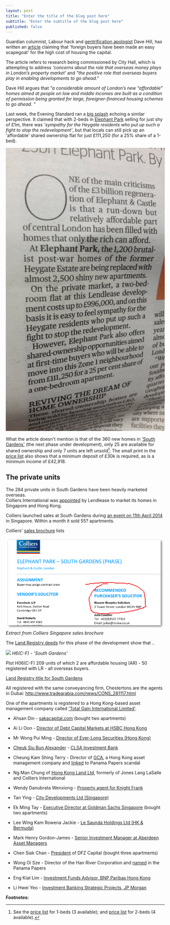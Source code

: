 ```yaml
---
layout: post
title: "Enter the title of the blog post here"
subtitle: "Enter the subtitle of the blog post here"
published: false
---
```

Guardian columnist, Labour hack and [gentrification 
apologist](https://www.theguardian.com/uk-news/davehillblog/2016/oct/24/lets-get-our-gentrification-story-straight) 
Dave Hill, has written an 
[article](https://www.theguardian.com/uk-news/davehillblog/2016/nov/01/london-housing-sadiq-khan-research-brief-recognises-need-for-overseas-investors) 
claiming that 'foreign buyers have been made an easy scapegoat' for the high 
cost of housing the capital.

The article refers to research being commissioned by City Hall, which is 
attempting to address _'concerns about the role that overseas money plays in 
London’s property market'_ and _"the positive role that overseas buyers play in 
enabling developments to go ahead."_
 
Dave Hill argues that _"a considerable amount of London’s new “affordable” 
homes aimed at people on low and middle incomes are built as a condition of 
permission being granted for large, foreigner-financed housing schemes to go 
ahead. "_

Last week, the Evening Standard ran a [big splash](/img/standard26102016.pdf) 
echoing a similar perspective. It claimed that with 2-beds in [Elephant 
Park](http://elephantpark.co.uk) selling for just shy of £1m, there was 
_'sympathy for the Heygate residents who put up such a fight to stop the 
redevelopment'_, but that locals can still pick up an 'affordable' shared 
ownership flat for just £111,250 (for a 25% share of a 1-bed).

![](/img/standard26102016.jpg)

What the article doesn't mention is that of the 360 new homes in ['South 
Gardens'](http://www.elephantpark.co.uk/elephant-park/explore-the-development/south-garden) 
(the next phase under development), only 25 are available for shared ownership 
and only 7 units are left unsold[^1]. The small print in the [price 
list](https://lqpricedin.co.uk/wp-content/uploads/2015/04/Elephant-park-1-bed-October16.pdf) 
also shows that a minimum deposit of £30k is required, as is a minimum income 
of £42,918. 

## The private units
The 284 private units in South Gardens have been heavily marketed overseas.  
Colliers International was 
[appointed](http://www.costar.co.uk/en/assets/news/2013/April/Lend-Lease-picks-Colliers-to-drive-Elephant-overseas-housing-sales/) 
by Lendlease to market its homes in Singapore and Hong Kong. 

Colliers launched sales at South Gardens during [an event on 11th April 
2014](http://www.propertyguru.com.sg/property-management-news/2014/4/37646/elephant-park-sales-in-singapore) 
in Singapore. Within a month it sold 55? apartments.

Colliers' [sales brochure](/img/South-Gardens-Fact-Sheet-CIHK.pdf) lists 

![](/img/purchaserssolicitor.png)
*Extract from Colliers Singapore sales brochure*


The [Land Registry deeds](/img/LRegisterSouthGardens.pdf) for this phase of the 
development show that ..


![](http://crappistmartin.github.io/images/h6ctof.png)
*H6(C-F) - 'South Gardens'*

Plot H06(C-F) 209 units of which 2 are affordable housing (AR) - 50 registered 
with LR - all overseas buyers.

[Land Registry title for South 
Gardens](http://crappistmartin.github.io/images/LRegisterSouthGardens.pdf)

All registered with the same conveyancing firm, Chestertons are the agents in 
Dubai: http://www.tradearabia.com/news/CONS_281117.html

One of the apartments is registered to a Hong Kong-based asset management 
company called ['Total Gain International 
Limited'](https://www.hkgbusiness.com/en/company/Total-Gain-International-Limited).

 * Ahsan Din - 
   [sakacapital.com](http://www.bankingandfinance.com.sg/company/details/80119512/saka-capital-pte-ltd) 
(bought two apartments)

 * Ai Li Oon - [Director of Debt Capital Markets at HSBC Hong 
   Kong](https://www.linkedin.com/in/ai-li-oon-b0734b)

 *  Mr Wong Pui Ming - [Director of Ever-Long Securities
    (Hong Kong)](https://webb-site.com/codocs/SFC040901.pdf)

 * [Cheuk Siu Bun Alexander](https://www.linkedin.com/in/alex-cheuk-3ab418b0) - 
   [CLSA Investment 
Bank](http://www.bloomberg.com/research/stocks/private/snapshot.asp?privcapId=1567021)

 * Cheung Kam Shing Terry - Director of 
   [GCA](http://www.gca.com.hk/eng/Aboutus/Company%20Overview), a Hong Kong 
asset management company and 
[linked](https://offshoreleaks.icij.org/nodes/60380) to Panama Papers scandal

 * Ng Man Chung of [Hong Kong Land 
   Ltd](https://www.linkedin.com/in/chung-man-ng), formerly of Jones Lang 
LaSalle and Colliers International

 * Wendy Danubrata Wenxiong - [Property agent for Knight 
   Frank](https://www.qqstay.co/listing/wendy-danubrata-wenxiong/5YBEYG00000)

 * Tan Ying - [City Developments Ltd 
   (Singapore)](http://www.cdl.com.sg/app/cdl/index.xml)

 * Ek Ming Tay - [Executive Director at Goldman Sachs 
   Singapore](https://www.linkedin.com/in/ekmingtay) (bought two apartments)
  
 * Lee Wing Kam Rowena Jackie - [Le Saunda Holdings Ltd (HK & 
   Bermuda)](http://www.lesaunda.com.hk/InvestorRelations-pdf/A20060711E.pdf)

 * Mark Henry Gordon-James - [Senior Investment Manager at Aberdeen Asset 
   Managers](http://www.bloomberg.com/research/stocks/private/person.asp?personId=28908323&privcapId=209963323)

 * Chen Siak Chan - 
   [President](http://www.bloomberg.com/Research/stocks/private/person.asp?personId=44920892&privcapId=4481325&previousCapId=4481325&previousTitle=DFZ%20Capital%20Bhd) 
of DFZ Capital (bought three apartments)

 * Wong Oi Sze - Director of the Han River Corporation  and 
   [named](https://offshoreleaks.icij.org/nodes/12204853) in the Panama Papers

 * Eng Kiat Lim - [Investment Funds Advisor, BNP Paribas Hong 
   Kong](https://www.linkedin.com/in/eng-kiat-lim-a7489059)

 * Li Hwei Yeo - [Investment Banking Strategic Projects, JP 
   Morgan](https://www.linkedin.com/in/li-hwei-yeo-b87543)


__Footnotes:__

[^1]: See the [price 
  list](https://lqpricedin.co.uk/wp-content/uploads/2015/04/Elephant-park-1-BED-pricelist-OCT16.pdf) 
for 1-beds (3 available); and [price 
list](https://lqpricedin.co.uk/wp-content/uploads/2015/04/Elephant-park-pricelist-31-10-16-OCT16.pdf) 
for 2-beds (4 available).
